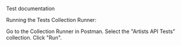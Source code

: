 Test documentation


Running the Tests
Collection Runner:

Go to the Collection Runner in Postman.
Select the "Artists API Tests" collection.
Click "Run".
